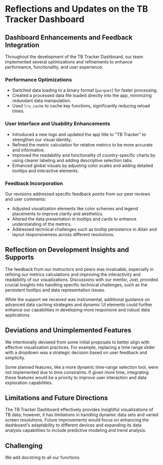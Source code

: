 # Reflections and Updates on the TB Tracker Dashboard

## Dashboard Enhancements and Feedback Integration

Throughout the development of the TB Tracker Dashboard, our team implemented several optimizations and refinements to enhance performance, functionality, and user experience:

### Performance Optimizations
- Switched data loading to a binary format (`parquet`) for faster processing.
- Created a processed data file loaded directly into the app, minimizing redundant data manipulation.
- Used `lru_cache` to cache key functions, significantly reducing reload times.

### User Interface and Usability Enhancements
- Introduced a new logo and updated the app title to "TB Tracker" to strengthen our visual identity.
- Refined the metric calculation for relative metrics to be more accurate and informative.
- Improved the readability and functionality of country-specific charts by using clearer labeling and adding descriptive selection tabs.
- Enhanced global visuals by adjusting color scales and adding detailed tooltips and interactive elements.

### Feedback Incorporation
Our revisions addressed specific feedback points from our peer reviews and user comments:
- Adjusted visualization elements like color schemes and legend placements to improve clarity and aesthetics.
- Altered the data presentation in tooltips and cards to enhance understanding of the metrics.
- Addressed technical challenges such as tooltip persistence in Altair and layout responsiveness across different resolutions.

## Reflection on Development Insights and Supports

The feedback from our instructors and peers was invaluable, especially in refining our metrics calculations and improving the interactivity and readability of our visualizations. Discussions with our mentor, Joel, provided crucial insights into handling specific technical challenges, such as the persistent tooltips and data representation issues.

While the support we received was instrumental, additional guidance on advanced data caching strategies and dynamic UI elements could further enhance our capabilities in developing more responsive and robust data applications.

## Deviations and Unimplemented Features

We intentionally deviated from some initial proposals to better align with effective visualization practices. For example, replacing a time range slider with a dropdown was a strategic decision based on user feedback and simplicity.

Some planned features, like a more dynamic time-range selection tool, were not implemented due to time constraints. If given more time, integrating these features would be a priority to improve user interaction and data exploration capabilities.

## Limitations and Future Directions

The TB Tracker Dashboard effectively provides insightful visualizations of TB data; however, it has limitations in handling dynamic data sets and varied screen resolutions. Future improvements would focus on enhancing the dashboard's adaptability to different devices and expanding its data analysis capabilities to include predictive modeling and trend analysis.

## Challenging

We add docstring to all our functions.
